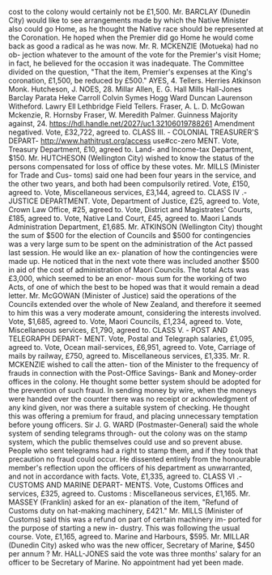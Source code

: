 cost to the colony would certainly not be £1,500. Mr. BARCLAY (Dunedin City) would like to see arrangements made by which the Native Minister also could go Home, as he thought the Native race should be represented at the Coronation. He hoped when the Premier did go Home he would come back as good a radical as he was now. Mr. R. MCKENZIE (Motueka) had no ob- jection whatever to the amount of the vote for the Premier's visit Home; in fact, he believed for the occasion it was inadequate. The Committee divided on the question, "That the item, Premier's expenses at the King's coronation, £1,500, be reduced by £500." AYES, 4. Tellers. Herries Atkinson Monk. Hutcheson, J. NOES, 28. Millar Allen, E. G. Hall Mills Hall-Jones Barclay Parata Heke Carroll Colvin Symes Hogg Ward Duncan Laurenson Witheford. Lawry Ell Lethbridge Field Tellers. Fraser, A. L. D. McGowan Mckenzie, R. Hornsby Fraser, W. Meredith Palmer. Guinness Majority against, 24. https://hdl.handle.net/2027/uc1.32106019788261 Amendment negatived. Vote, £32,722, agreed to. CLASS III. - COLONIAL TREASURER'S DEPART- http://www.hathitrust.org/access use#cc-zero MENT. Vote, Treasury Department, £10, agreed to. Land- and Income-tax Department, $150. Mr. HUTCHESON (Wellington City) wished to know the status of the persons compensated for loss of office by these votes. Mr. MILLS (Minister for Trade and Cus- toms) said one had been four years in the service, and the other two years, and both had been compulsorily retired. Vote, £150, agreed to. Vote, Miscellaneous services, £3,144, agreed to. CLASS IV .- JUSTICE DEPARTMENT. Vote, Department of Justice, £25, agreed to. Vote, Crown Law Office, #25, agreed to. Vote, District and Magistrates' Courts, £185, agreed to. Vote, Native Land Court, £45, agreed to. Maori Lands Administration Department, £1,685. Mr. ATKINSON (Wellington City) thought the sum of $500 for the election of Councils and $500 for contingencies was a very large sum to be spent on the administration of the Act passed last session. He would like an ex- planation of how the contingencies were made up. He noticed that in the next vote there was included another $500 in aid of the cost of administration of Maori Councils. The total Acts was £3,000, which seemed to be an enor- mous sum for the working of two Acts, of one of which the best to be hoped was that it would remain a dead letter. Mr. McGOWAN (Minister of Justice) said the operations of the Councils extended over the whole of New Zealand, and therefore it seemed to him this was a very moderate amount, considering the interests involved. Vote, $1,685, agreed to. Vote, Maori Councils, £1,234, agreed to. Vote, Miscellaneous services, £1,790, agreed to. CLASS V. - POST AND TELEGRAPH DEPART- MENT. Vote, Postal and Telegraph salaries, £1,095, agreed to. Vote, Ocean mail-services, £6,951, agreed to. Vote, Carriage of mails by railway, £750, agreed to. Miscellaneous services, £1,335. Mr. R. MCKENZIE wished to call the atten- tion of the Minister to the frequency of frauds in connection with the Post-Office Savings- Bank and Money-order offices in the colony. He thought some better system should be adopted for the prevention of such fraud. In sending money by wire, when the moneys were handed over the counter there was no receipt or acknowledgment of any kind given, nor was there a suitable system of checking. He thought this was offering a premium for fraud, and placing unnecessary temptation before young officers. Sir J. G. WARD (Postmaster-General) said the whole system of sending telegrams through- out the colony was on the stamp system, which the public themselves could use and so prevent abuse. People who sent telegrams had a right to stamp them, and if they took that precaution no fraud could occur. He dissented entirely from the honourable member's reflection upon the officers of his department as unwarranted, and not in accordance with facts. Vote, £1,335, agreed to. CLASS VI .- CUSTOMS AND MARINE DEPART- MENTS. Vote, Customs Offices and services, £325, agreed to. Customs : Miscellaneous services, £1,165. Mr. MASSEY (Franklin) asked for an ex- planation of the item, "Refund of Customs duty on hat-making machinery, £421." Mr. MILLS (Minister of Customs) said this was a refund on part of certain machinery im- ported for the purpose of starting a new in- dustry. This was following the usual course. Vote, £1,165, agreed to. Marine and Harbours, $595. Mr. MILLAR (Dunedin City) asked who was the new officer, Secretary of Marine, $450 per annum ? Mr. HALL-JONES said the vote was three months' salary for an officer to be Secretary of Marine. No appointment had yet been made. 